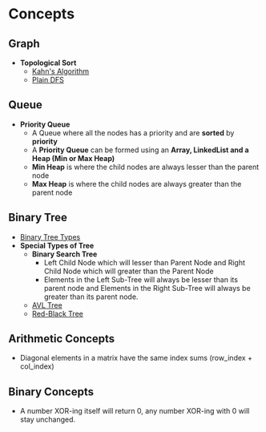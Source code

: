 # Concepts
## Graph
- **Topological Sort**
  - [Kahn's Algorithm](https://mohammad-imran.medium.com/understanding-topological-sorting-with-kahns-algo-8af5a588dd0e)
  - [Plain DFS](https://www.youtube.com/watch?v=eL-KzMXSXXI)

## Queue
- **Priority Queue**
  - A Queue where all the nodes has a priority and are **sorted** by **priority**
  - A **Priority Queue** can be formed using an **Array, LinkedList and a Heap (Min or Max Heap)**
  - **Min Heap** is where the child nodes are always lesser than the parent node
  - **Max Heap** is where the child nodes are always greater than the parent node
 
## Binary Tree
- [Binary Tree Types](https://www.geeksforgeeks.org/types-of-binary-tree/)
- **Special Types of Tree**
  - **Binary Search Tree**
    - Left Child Node which will lesser than Parent Node and Right Child Node which will greater than the Parent Node
    - Elements in the Left Sub-Tree will always be lesser than its parent node and Elements in the Right Sub-Tree will always be greater than its parent node.
  - [AVL Tree](https://www.cs.auckland.ac.nz/software/AlgAnim/AVL.html)
  - [Red-Black Tree](https://www.cs.auckland.ac.nz/software/AlgAnim/red_black_op.html)

## Arithmetic Concepts
- Diagonal elements in a matrix have the same index sums (row_index + col_index)

## Binary Concepts
- A number XOR-ing itself will return 0, any number XOR-ing with 0 will stay unchanged.
